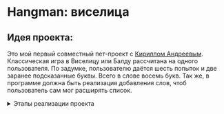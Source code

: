 # Hangman: виселица

## Идея проекта:
Это мой первый совместный пет-проект с [Кириллом Андреевым](https://github.com/Elite-tea). Классическая игра в Виселицу или Балду рассчитана на одного пользователя.
По задумке, пользователю даётся шесть попыток и две заранее подсказанные буквы. Всего в слове восемь букв.
Так же, в программе должна быть реализация добавления слов, чтоб пользователь сам мог расширять список.

<details>
  <summary> Этапы реализации проекта</summary>
  
## Этап первый
* класс `Manager` должен отвечать за добавление слова в `HashMap`, где ключ - слово в типа `String`, а значения - буквы слова типа `Character`. Так же, он должен считывать отдельный файл в формате `txt`, в котором хранятся правила игры.
* класс `Game` реализует полный цикл игры
* в классе `Main` реализована печать меню и считывание команд пользователя

## Этап второй
* перевёл все комментарии и взаимодействие с пользователем на русский язык во всех классах
* добавил в `resources` новый файл со словами для игры
* добавил в класс `Manager` метод для считывания слов из файла и их сохранения в `HashMap`

## Этап третий
* добавлен класс `Hangman` с методами `printHangman(N)Try()` для печати попыток пользователя угадать букву

## Этап четвертый
* заменена `HashMap` на `List` для более удобного получения слова
* в классе `Game` добавлен метод `guessingALetter()` для реализации игры
* обновлено добавление пользователем слова в список (теперь слово добавляется не в список внутри программы, а в отдельный файл формата `txt`)
## Этап пятый
* добавлена возможность прослушивания музыки в классе `Main`
* реализован класс `Game`
* исправлены комментарии и код для более читабельного формата

</details>
